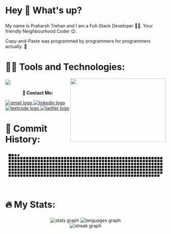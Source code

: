<h1 align="left">Hey 👋 What's up?</h1>

###

<p align="left">My name is Praharsh Trehan and I am a Full-Stack Developer 👨‍💻. Your friendly Neighbourhood Coder 😉.</p>
<p align="left">Copy-and-Paste was programmed by programmers for programmers actually. 🧠</p>

###

<h1 align="left">👨‍💻 Tools and Technologies:</h1>

<!-- <img align="right" height="150" width="150" src="https://i.imgflip.com/65efzo.gif"  /> -->
<img align="right" height="200" width="300" src="https://media.giphy.com/media/v1.Y2lkPTc5MGI3NjExMWJwazY3ZjUzemRlYjAycTY0bmMyZjVlbnI1eWw0aTI0bjFlZDg1cCZlcD12MV9pbnRlcm5hbF9naWZfYnlfaWQmY3Q9Zw/zOvBKUUEERdNm/giphy.gif"  />

###

<!-- <div align="left">
  <img src="https://cdn.jsdelivr.net/gh/devicons/devicon/icons/c/c-original.svg" height="30" alt="c logo"  />
  <img width="12" />
  <img src="https://cdn.jsdelivr.net/gh/devicons/devicon/icons/cplusplus/cplusplus-original.svg" height="30" alt="cplusplus logo"  />
  <img width="12" />
  <img src="https://cdn.jsdelivr.net/gh/devicons/devicon/icons/javascript/javascript-original.svg" height="30" alt="javascript logo"  />
  <img width="12" />
  <img src="https://cdn.jsdelivr.net/gh/devicons/devicon/icons/react/react-original.svg" height="30" alt="react logo"  />
  <img width="12" />
  <img src="https://cdn.jsdelivr.net/gh/devicons/devicon/icons/nodejs/nodejs-original.svg" height="30" alt="nodejs logo"  />
  <img width="12" />
  <img src="https://cdn.jsdelivr.net/gh/devicons/devicon/icons/express/express-original.svg" height="30" alt="express logo"  />
  <img width="12" />
  <img src="https://cdn.jsdelivr.net/gh/devicons/devicon/icons/npm/npm-original-wordmark.svg" height="30" alt="npm logo"  />
  <img width="12" />
  <img src="https://cdn.jsdelivr.net/gh/devicons/devicon/icons/mongodb/mongodb-original.svg" height="30" alt="mongodb logo"  />
  <img width="12" />
  <img src="https://cdn.jsdelivr.net/gh/devicons/devicon/icons/redux/redux-original.svg" height="30" alt="redux logo"  />
  <img width="12" />
  <img src="https://cdn.jsdelivr.net/gh/devicons/devicon/icons/html5/html5-original.svg" height="30" alt="html5 logo"  />
  <img width="12" />
  <img src="https://cdn.jsdelivr.net/gh/devicons/devicon/icons/css3/css3-original.svg" height="30" alt="css3 logo"  />
  <img width="12" />
  <img src="https://cdn.jsdelivr.net/gh/devicons/devicon/icons/tailwindcss/tailwindcss-original-wordmark.svg" height="30" alt="tailwindcss logo"  />
  <img width="12" />
  <img src="https://cdn.jsdelivr.net/gh/devicons/devicon/icons/python/python-original.svg" height="30" alt="python logo"  />
  <img width="12" />
  <img src="https://cdn.jsdelivr.net/gh/devicons/devicon/icons/github/github-original.svg" height="30" alt="github logo"  />
</div>
### -->

<!-- <h2 align="left">👨‍💻 I code with </h2> -->

###

<div align="left">
    <img src="https://skillicons.dev/icons?i=javascript,react,nodejs,express,mongodb,mysql,html,css,tailwind,github,cpp,c,python&perline=9" />
</div>

<p align="center"><b>📇 Contact Me:</b></p>

<div align="left">
  <!-- <img src="https://img.shields.io/static/v1?message=Gmail&logo=gmail&label=&color=D14836&logoColor=white&labelColor=&style=for-the-badge" height="35" alt="gmail logo"  />
  <img src="https://img.shields.io/static/v1?message=LinkedIn&logo=linkedin&label=&color=0077B5&logoColor=white&labelColor=&style=for-the-badge" height="35" alt="linkedin logo"  />
  <img src="https://img.shields.io/static/v1?message=HackerRank&logo=hackerrank&label=&color=2EC866&logoColor=white&labelColor=&style=for-the-badge" height="35" alt="hackerrank logo"  /> -->
  <a href="mailto:trehanpraharsh@gmail.com">
    <img src="https://img.shields.io/static/v1?message=Gmail&logo=gmail&label=&color=D14836&logoColor=white&labelColor=&style=for-the-badge" height="35" alt="gmail logo"  />
  </a>

  <a href="https://www.linkedin.com/in/trehanpraharsh/">
    <img src="https://img.shields.io/static/v1?message=LinkedIn&logo=linkedin&label=&color=0077B5&logoColor=white&labelColor=&style=for-the-badge" height="35" alt="linkedin logo"  />
  </a>

  <a href="https://leetcode.com/trehanpraharsh/">
    <img src="https://img.shields.io/badge/-LeetCode-FFA116?style=for-the-badge&logo=LeetCode&logoColor=black" height="35" alt="leetcode logo" />
  </a>

  <a href="https://twitter.com/trehanpraharsh">
    <img src="https://img.shields.io/badge/Twitter-1DA1F2?style=for-the-badge&logo=twitter&logoColor=white" height="35" alt="twitter logo"  />
  </a>
</div>

<!-- <div align="left">
    <a href="https://www.linkedin.com/in/trehanpraharsh/">
      <img src="https://skillicons.dev/icons?i=linkedin" />
    </a>
    <a href="mailto:trehanpraharsh@gmail.com">
      <img src="https://skillicons.dev/icons?i=gmail" />
    </a>
    <a href="https://twitter.com/trehanpraharsh">
      <img src="https://skillicons.dev/icons?i=twitter" />
    </a>
</div> -->

###

<h1>🐍 Commit History:</h1>

<img src="https://raw.githubusercontent.com/trehanpraharsh/trehanpraharsh/output/snake.svg" alt="Snake animation" />

###

<h1>🔥 My Stats:</h1>

###

<!-- <div align="center">
  <img src="https://github-readme-stats.vercel.app/api?username=trehanpraharsh&hide_title=false&hide_rank=false&show_icons=true&include_all_commits=true&count_private=true&disable_animations=false&theme=dracula&locale=en&hide_border=false" height="150" alt="stats graph"  />
  <img src="https://streak-stats.demolab.com?user=trehanpraharsh&locale=en&mode=daily&theme=dracula&hide_border=false&border_radius=5" height="150" alt="streak graph"  />
  <img src="https://github-readme-stats.vercel.app/api/top-langs?username=trehanpraharsh&locale=en&hide_title=false&layout=compact&card_width=320&langs_count=5&theme=dracula&hide_border=false" height="150" alt="languages graph"  />
</div> -->

<div align="center">
  <img src="https://github-readme-stats.vercel.app/api?username=trehanpraharsh&hide_title=false&hide_rank=false&show_icons=true&include_all_commits=true&count_private=true&disable_animations=false&theme=slateorange&locale=en&hide_border=false" height="190" alt="stats graph"  />
  <img src="https://github-readme-stats.vercel.app/api/top-langs?username=trehanpraharsh&locale=en&hide_title=false&layout=compact&card_width=320&langs_count=5&theme=slateorange&hide_border=false" height="190" alt="languages graph"  />
</div>

<div align="center">
  <img src="https://streak-stats.demolab.com?user=trehanpraharsh&locale=en&mode=daily&theme=slateorange&hide_border=false&border_radius=5&order=3" height="200" alt="streak graph"  />
</div>


###
